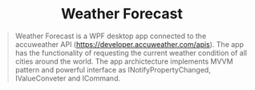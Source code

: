 <h1 align="center"> Weather Forecast </h1>

>Weather Forecast is a WPF desktop app connected to the accuweather API (https://developer.accuweather.com/apis). 
>The app has the functionality of requesting the current weather condition of all cities around the world.
>The app archictecture implements MVVM pattern and powerful interface as INotifyPropertyChanged, IValueConveter and ICommand.

